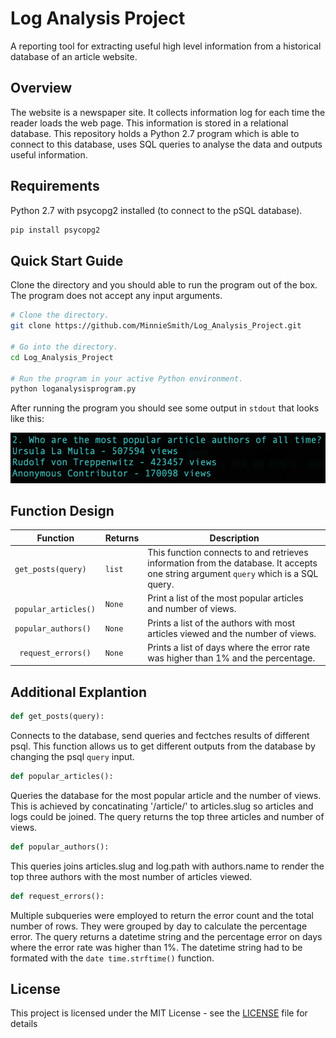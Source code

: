 # Log Analysis Project

A reporting tool for extracting useful high level information from a historical database of an article website.

## Overview

The website is a newspaper site. It collects information log for each time the reader loads the web page. This information is stored in a relational database. This repository holds a Python 2.7 program which is able to connect to this database, uses SQL queries to analyse the data and outputs useful information.

## Requirements

Python 2.7 with psycopg2 installed (to connect to the pSQL database).

```bash
pip install psycopg2
```

## Quick Start Guide

Clone the directory and you should able to run the program out of the box. The program does not accept any input arguments.

```bash
# Clone the directory.
git clone https://github.com/MinnieSmith/Log_Analysis_Project.git

# Go into the directory.
cd Log_Analysis_Project

# Run the program in your active Python environment.
python loganalysisprogram.py
```

After running the program you should see some output in `stdout` that looks like this:

![SampleOutput](SampleOutput.png)

## Function Design

| Function              | Returns | Description                                                  |
| --------------------- | ------- | ------------------------------------------------------------ |
| `get_posts(query)`    | `list`  | This function connects to and retrieves information from the database. It accepts one string argument  `query`  which is a SQL query. |
| ` popular_articles()` | `None`  | Print a list of the most popular articles and number of views. |
| `popular_authors()`   | `None`  | Prints a list of the authors with most articles viewed and the number of views. |
| ` request_errors()`   | `None`  | Prints a list of days where the error rate was higher than 1% and the percentage. |



## Additional Explantion

```python
def get_posts(query):
```

Connects to the database, send queries and fectches results of different psql. This function allows us to get different outputs from the database by changing the psql `query` input.  

```python
def popular_articles():
```

Queries the database for the most popular article and the number of views. This is achieved by concatinating '/article/' to articles.slug so articles and logs could be joined. The query returns the top three articles and number of views. 

```python
def popular_authors():
```

This queries joins articles.slug and log.path with authors.name to render the top three authors with the most number of articles viewed.

```python 
def request_errors():
```

Multiple subqueries were employed to return the error count and the total number of rows. They were grouped by day to calculate the percentage error. The query returns a datetime string and the percentage error on days where the error rate was higher than 1%. The datetime string  had to be formated with the `date time.strftime()` function.



## License

This project is licensed under the MIT License - see the [LICENSE](https://github.com/MinnieSmith/Log_Analysis_Project/blob/master/License.txt) file for details